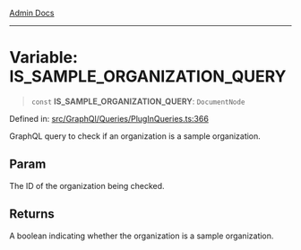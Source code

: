 [Admin Docs](/)

***

# Variable: IS\_SAMPLE\_ORGANIZATION\_QUERY

> `const` **IS\_SAMPLE\_ORGANIZATION\_QUERY**: `DocumentNode`

Defined in: [src/GraphQl/Queries/PlugInQueries.ts:366](https://github.com/hustlernik/talawa-admin/blob/fe326ed17e0fa5ad916ff9f383f63b5d38aedc7b/src/GraphQl/Queries/PlugInQueries.ts#L366)

GraphQL query to check if an organization is a sample organization.

## Param

The ID of the organization being checked.

## Returns

A boolean indicating whether the organization is a sample organization.
